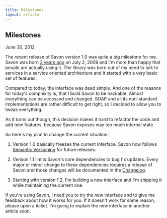 ```yaml
---
title: Milestones
layout: article
---
```


Milestones
----------

<time datetime="2012-06-30">June 30, 2012</time>

The recent release of Savon version 1.0 was quite a big milestone for me. Savon was
born [3 years ago](https://github.com/rubiii/savon/commit/d9d471) on July 2, 2009 and
I'm more than happy that people are actually using it. The library was born out of my
need to talk to services in a service oriented architecture and it started with a
very basic set of features.

Compared to today, the interface was dead simple. And one of the reasons for today's
complexity is, that I build Savon to be hackable. Almost everything can be accessed
and changed. SOAP and all its non-standard implementations are rather difficult to
get right, so I decided to allow you to tweak everything.

As it turns out though, this decision makes it hard to refactor the code and add new
features, because Savon exposes way too much internal state.

So here's my plan to change the current situation:

1. Version 1.0 basically freezes the current inferface. Savon now follows
   [Semantic Versioning](http://semver.org/) for future releases.

2. Version 1.1 limits Savon's core dependencies to bug fix updates. Every major
   or minor change to these dependencies requires a release of Savon and those
   changes will be documented in the [Changelog](https://github.com/rubiii/savon/blob/master/CHANGELOG.md).

3. Starting with version 1.2, I'm building a new interface and I'm shipping it while
   maintaining the current one.

If you're using Savon, I need you to try the new interface and to give me feedback
about how it works for you. If it doesn't work for some reason, please open a ticket.
I'm going to explain the new interface in another article soon.
